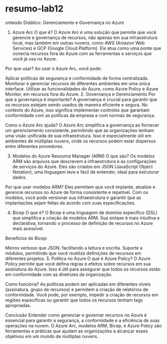 # resumo-lab12

onteúdo Didático: Gerenciamento e Governança no Azure
1. Azure Arc
O que é? O Azure Arc é uma solução que permite que você gerencie e governança de recursos, não apenas em sua infraestrutura local, mas também em outras nuvens,
 como AWS (Amazon Web Services) e GCP (Google Cloud Platform).
Ele atua como uma ponte que conecta recursos fora do Azure com as ferramentas e serviços que você já usa no Azure.

Por que usar? Ao usar o Azure Arc, você pode:

Aplicar políticas de segurança e conformidade de forma centralizada.
Monitorar e gerenciar recursos de diferentes ambientes em uma única interface.
Utilizar as funcionalidades do Azure, como Azure Policy e Azure Monitor, em recursos fora do Azure.
2. Governança e Gerenciamento
Por que a governança é importante? A governança é crucial para garantir que os recursos estejam sendo usados de maneira eficiente e segura.
No contexto do Azure, isso significa implementar controles que garantam conformidade com as políticas da empresa e com normas de segurança.

Como o Azure Arc ajuda? O Azure Arc simplifica a governança ao fornecer um gerenciamento consistente, permitindo que as organizações tenham uma visão unificada de sua infraestrutura. 
Isso é especialmente útil em ambientes de múltiplas nuvens, onde os recursos podem estar dispersos entre diferentes provedores.

3. Modelos do Azure Resource Manager (ARM)
O que são? Os modelos ARM são arquivos que descrevem a infraestrutura e as configurações de serviços do Azure.
 Eles são criados em JSON (JavaScript Object Notation), uma linguagem leve e fácil de entender, ideal para estruturar dados.

Por que usar modelos ARM? Eles permitem que você implante, atualize e gerencie recursos no Azure de forma consistente e repetível.
Com os modelos, você pode versionar sua infraestrutura e garantir que as implantações sejam feitas de acordo com suas especificações.

4. Bicep
O que é? O Bicep é uma linguagem de domínio específico (DSL) que simplifica a criação de modelos ARM.
Sua sintaxe é mais intuitiva e declarativa, tornando o processo de definição de recursos no Azure mais acessível.

Benefícios do Bicep:

Menos verboso que JSON, facilitando a leitura e escrita.
Suporte a módulos, permitindo que você reutilize definições de recursos em diferentes projetos.
5. Política no Azure
O que é Azure Policy? O Azure Policy permite que você defina regras e efeitos sobre recursos em sua assinatura do Azure. 
Isso é útil para assegurar que todos os recursos estão em conformidade com as diretrizes da organização.

Como funciona? As políticas podem ser aplicadas em diferentes níveis (assinatura, grupo de recursos) e permitem a criação de relatórios de conformidade.
Você pode, por exemplo, impedir a criação de recursos em regiões específicas ou garantir que todos os recursos tenham tags apropriadas.

Conclusão
Entender como gerenciar e governar recursos no Azure é essencial para garantir a segurança, a conformidade e a eficiência de suas operações na nuvem. 
O Azure Arc, modelos ARM, Bicep, e Azure Policy são ferramentas e práticas que ajudam as organizações a alcançar esses objetivos em um mundo de múltiplas nuvens.
